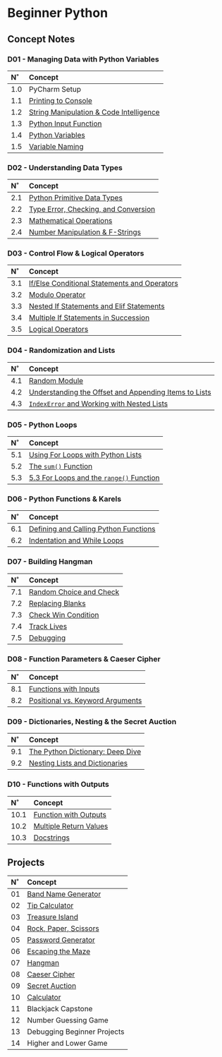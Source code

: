 # Beginner Python

## Concept Notes

### D01 - Managing Data with Python Variables

| N˚ | Concept |
| :- | :------ |
| 1.0 | PyCharm Setup |
| 1.1 | [Printing to Console](./D01-Managing_Data_with_Python_Variables/1.1-Printing/task1.py) |
| 1.2 | [String Manipulation & Code Intelligence](./D01-Managing_Data_with_Python_Variables/1.2-String_Manipulation/task2.py) |
| 1.3 | [Python Input Function](./D01-Managing_Data_with_Python_Variables/1.3-Input_Function/task3.py) |
| 1.4 | [Python Variables](./D01-Managing_Data_with_Python_Variables/1.4-Variables/task4.py) |
| 1.5 | [Variable Naming](./D01-Managing_Data_with_Python_Variables/1.5-Variable_Naming/task5.py) |

### D02 - Understanding Data Types

| N˚ | Concept |
| :- | :------ |
| 2.1 | [Python Primitive Data Types](./D02-Data_Types_and_String_Manipulation/2.1-Data_Types/task1.py) |
| 2.2 | [Type Error, Checking, and Conversion](./D02-Data_Types_and_String_Manipulation/2.2-Type_Error_Checking_and_Conversion/task2.py) |
| 2.3 | [Mathematical Operations](./D02-Data_Types_and_String_Manipulation/2.3-Mathematical_Operations/task3.py) |
| 2.4 | [Number Manipulation & F-Strings](./D02-Data_Types_and_String_Manipulation/2.4-Number_Manipulation_and_fStrings/task4.py) |


### D03 - Control Flow & Logical Operators

| N˚ | Concept |
| :- | :------ |
| 3.1 | [If/Else Conditional Statements and Operators](./D03-Control_Flow_and_Logical_Operators/3.1-If_Else_Conditionals/task1.py) |
| 3.2 | [Modulo Operator](./D03-Control_Flow_and_Logical_Operators/3.2-Modulo_Operator/task2.py) |
| 3.3 | [Nested If Statements and Elif Statements](./D03-Control_Flow_and_Logical_Operators/3.3-Nesting_and_Elif/task3.py) |
| 3.4 | [Multiple If Statements in Succession](./D03-Control_Flow_and_Logical_Operators/3.4-Multiple_Ifs/task4.py) |
| 3.5 | [Logical Operators](./D03-Control_Flow_and_Logical_Operators/3.5-Logical_Operators/task5.py) |


### D04 - Randomization and Lists

| N˚ | Concept |
| :- | :------ |
| 4.1 | [Random Module](./D04-Randomization_and_Lists/4.1-Random_Module/task1.py) |
| 4.2 | [Understanding the Offset and Appending Items to Lists](./D04-Randomization_and_Lists/4.2-Lists/task2.py) |
| 4.3 | [`IndexError` and Working with Nested Lists](./D04-Randomization_and_Lists/4.3-IndexError_and_Nested_Lists/task3.py) |

### D05 - Python Loops

| N˚ | Concept |
| :- | :------ |
| 5.1 | [Using For Loops with Python Lists](./D05-Loops/5.1-Looping_Python_Lists/task1.py) |
| 5.2 | [The `sum()` Function](./D05-Loops/5.2-Sum_Function/task2.py) |
| 5.3 | [5.3 For Loops and the `range()` Function](./D05-Loops/5.3-For_Loops_Range_Function/task3.py) |

### D06 - Python Functions & Karels

| N˚ | Concept |
| :- | :------ |
| 6.1 | [Defining and Calling Python Functions](./D06-Python_Functions_and_Karels/6.1-Python_Functions/task1.py) |
| 6.2 | [Indentation and While Loops](./D06-Python_Functions_and_Karels/6.2-Indentation_and_While_Loops/task2.py) |

### D07 - Building Hangman

| N˚ | Concept |
| :- | :------ |
| 7.1 | [Random Choice and Check](./D07-Review_with_Hangman/1-Random_Choice_and_Check/task1.py) |
| 7.2 | [Replacing Blanks](./D07-Review_with_Hangman/2-Replacing_Blanks/task2.py) |
| 7.3 | [Check Win Condition](./D07-Review_with_Hangman/3-Check_Win_Condition/task3.py) |
| 7.4 | [Track Lives](./D07-Review_with_Hangman/4-Track_Lives/task4.py) |
| 7.5 | [Debugging](./D07-Review_with_Hangman/5-Debugging/task5.py) |


### D08 - Function Parameters & Caeser Cipher

| N˚ | Concept |
| :- | :------ |
| 8.1 | [Functions with Inputs](./D08-Function_Parameters/8.1-Functions_with_Inputs/task1.py) |
| 8.2 | [Positional vs. Keyword Arguments](./D08-Function_Parameters/8.2-Positional_vs_Keyword_Arguments/task2.py) |

### D09 - Dictionaries, Nesting & the Secret Auction

| N˚ | Concept |
| :- | :------ |
| 9.1 | [The Python Dictionary: Deep Dive](./D09-Dictionaries_and_Nesting/9.1-Python_Dictionaries/task1.py) |
| 9.2 | [Nesting Lists and Dictionaries](./D09-Dictionaries_and_Nesting/9.2-Nested_Lists_and_Dictionaries/task2.py) |


### D10 - Functions with Outputs

| N˚ | Concept |
| :- | :------ |
| 10.1 | [Function with Outputs](./D10-Functions_with_Outputs/10.1-Function_with_Outputs/task1.py) |
| 10.2 | [Multiple Return Values](./D10-Functions_with_Outputs/10.2-Multiple_Return_Values/task2.py) |
| 10.3 | [Docstrings](./D10-Functions_with_Outputs/10.3-Docstrings/task3.py) |

## Projects

| N˚ | Concept |
| :- | :------ |
| 01 | [Band Name Generator](https://github.com/coderbri/01_band_name_generator.git) |
| 02 | [Tip Calculator](https://github.com/coderbri/02_tip_calculator.git) |
| 03 | [Treasure Island](https://github.com/coderbri/03_treasure_island.git) |
| 04 | [Rock, Paper, Scissors](https://github.com/coderbri/04_rock_paper_scissors.git)|
| 05 | [Password Generator](https://github.com/coderbri/05_password_generator.git) |
| 06 | [Escaping the Maze](./D06-Python_Functions_and_Karels/Reeborgs-World/maze.txt) |
| 07 | [Hangman](https://github.com/coderbri/07_hangman) |
| 08 | [Caeser Cipher](https://github.com/coderbri/08_caesar_cipher.git) |
| 09 | [Secret Auction](https://github.com/coderbri/09_secret_auction.git) |
| 10 | [Calculator](https://github.com/coderbri/10_calculator.git) |
| 11 | Blackjack Capstone | Beginner |
| 12 | Number Guessing Game | Beginner |
| 13 | Debugging Beginner Projects | Beginner |
| 14 | Higher and Lower Game | Beginner |


<!-- 
| D1 | D2 | D3 | D4 | D5 | D6 | D7 | D8 | D9 | D10 | D11 | D12 | D14 |
| :-: | :-: | :-: | :-: | :-: | :-: | :-: | :-: | :-: | :-: | :-: | :-: | :-: | -->
